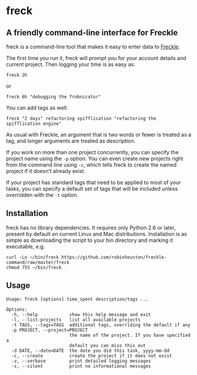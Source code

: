# freck
## A friendly command-line interface for Freckle

freck is a command-line tool that makes it easy to enter data to [Freckle](http://letsfreckle.com).

The first time you run it, freck will prompt you for your account details and current project.
Then logging your time is as easy as:

    freck 2h

or

    freck 6h "debugging the frobnicator"

You can add tags as well:

    freck "2 days" refactoring spifflication "refactoring the spifflication engine"

As usual with Freckle, an argument that is two words or fewer is treated
as a tag, and longer arguments are treated as description.

If you work on more than one project concurrently, you can specify the
project name using the `-p` option. You can even create new projects
right from the command line using `-c`, which tells freck to create
the named project if it doesn’t already exist.

If your project has standard tags that need to be applied to most of your tasks,
you can specify a default set of tags that will be included unless overridden
with the `-t` option.

## Installation

freck has no library dependencies. It requires only Python 2.6 or later,
present by default on current Linux and Mac distributions. Installation is
as simple as downloading the script to your bin directory and marking it
executable, e.g.

    curl -Lo ~/bin/freck https://github.com/robinhouston/freckle-command/raw/master/freck
    chmod 755 ~/bin/freck

## Usage

    Usage: freck [options] time_spent description/tags ...

    Options:
      -h, --help            show this help message and exit
      -l, --list-projects   list all available projects
      -t TAGS, --tags=TAGS  additional tags, overriding the default if any
      -p PROJECT, --project=PROJECT
                            the name of the project. If you have specified a
                            default you can miss this out
      -d DATE, --date=DATE  the date you did this task, yyyy-mm-dd
      -c, --create          create the project if it does not exist
      -v, --verbose         print detailed logging messages
      -s, --silent          print no informational messages

